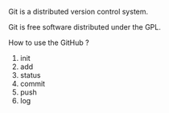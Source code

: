 Git is a distributed version control system.

Git is free software distributed under the GPL.



How to use the GitHub ?

1. init
2. add
3. status
4. commit
5. push
6. log